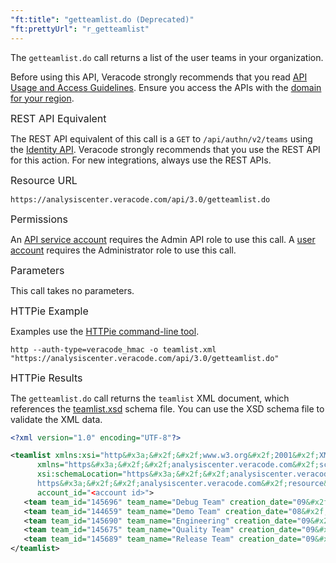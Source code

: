 ```yaml
---
"ft:title": "getteamlist.do (Deprecated)"
"ft:prettyUrl": "r_getteamlist"
---
```

The `getteamlist.do` call returns a list of the user teams in your organization.

Before using this API, Veracode strongly recommends that you read [API Usage and Access Guidelines](https://docs.veracode.com/r/c_API_usage_guidelines). Ensure you access the APIs with the [domain for your region](https://docs.veracode.com/r/Region_Domains_for_Veracode_APIs).

<p><span style="font-size: medium;">REST API Equivalent</span></p>

The REST API equivalent of this call is a `GET` to `/api/authn/v2/teams` using the [Identity API](https://docs.veracode.com/r/c_identity_intro). Veracode strongly recommends that you use the REST API for this action. For new integrations, always use the REST APIs.

<p><span style="font-size: medium;">Resource URL</span></p>

`https://analysiscenter.veracode.com/api/3.0/getteamlist.do`

<p><span style="font-size: medium;">Permissions</span></p>

An [API service account](https://docs.veracode.com/r/c_about_veracode_accounts) requires the Admin API role to use this call. A [user account](https://docs.veracode.com/r/c_role_permissions) requires the Administrator role to use this call.

<p><span style="font-size: medium;">Parameters</span></p>

This call takes no parameters.

<p><span style="font-size: medium;">HTTPie Example</span></p>

Examples use the [HTTPie command-line tool](https://docs.veracode.com/r/c_httpie_tool).

```shell
http --auth-type=veracode_hmac -o teamlist.xml "https://analysiscenter.veracode.com/api/3.0/getteamlist.do"
```

<p><span style="font-size: medium;">HTTPie Results</span></p>

The `getteamlist.do` call returns the `teamlist` XML document, which references the [teamlist.xsd](https://analysiscenter.veracode.com/resource/3.0/teamlist.xsd) schema file. You can use the XSD schema file to validate the XML data.

```xml
<?xml version="1.0" encoding="UTF-8"?>

<teamlist xmlns:xsi="http&#x3a;&#x2f;&#x2f;www.w3.org&#x2f;2001&#x2f;XMLSchema-instance" 
      xmlns="https&#x3a;&#x2f;&#x2f;analysiscenter.veracode.com&#x2f;schema&#x2f;teamlist&#x2f;3.0" 
      xsi:schemaLocation="https&#x3a;&#x2f;&#x2f;analysiscenter.veracode.com&#x2f;schema&#x2f;teamlist&#x2f;3.0 
      https&#x3a;&#x2f;&#x2f;analysiscenter.veracode.com&#x2f;resource&#x2f;3.0&#x2f;teamlist.xsd" teamlist_version="3.0" 
      account_id="<account id>">
   <team team_id="145696" team_name="Debug Team" creation_date="09&#x2f;06&#x2f;2019"/>
   <team team_id="144659" team_name="Demo Team" creation_date="08&#x2f;13&#x2f;2019"/>
   <team team_id="145690" team_name="Engineering" creation_date="09&#x2f;06&#x2f;2019"/>
   <team team_id="145675" team_name="Quality Team" creation_date="09&#x2f;06&#x2f;2019"/>
   <team team_id="145689" team_name="Release Team" creation_date="09&#x2f;06&#x2f;2019"/>
</teamlist>
```

